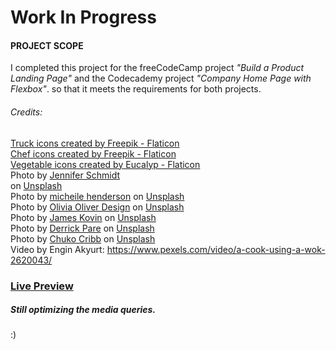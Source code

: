 # Work In Progress

#### PROJECT SCOPE

I completed this project for the freeCodeCamp project *"Build a Product Landing Page"* and the Codecademy project  *"Company Home Page with Flexbox"*.
so that it meets the requirements for both projects.

###### Credits:
<a href="https://www.flaticon.com/free-icons/truck" title="truck icons">Truck icons created by Freepik - Flaticon</a> <br>
<a href="https://www.flaticon.com/free-icons/chef" title="chef icons">Chef icons created by Freepik - Flaticon</a> <br>
<a href="https://www.flaticon.com/free-icons/vegetable" title="vegetable icons">Vegetable icons created by Eucalyp - Flaticon</a> <br>
Photo by <a href="https://unsplash.com/@jsfoodphotography?utm_source=unsplash&utm_medium=referral&utm_content=creditCopyText">Jennifer Schmidt</a> <br> on <a href="https://unsplash.com/photos/MRHyv-hHxgk?utm_source=unsplash&utm_medium=referral&utm_content=creditCopyText">Unsplash</a> <br>
Photo by <a href="https://unsplash.com/@micheile?utm_source=unsplash&utm_medium=referral&utm_content=creditCopyText">micheile henderson</a> on <a href="https://unsplash.com/photos/3YHXTs1CxFI?utm_source=unsplash&utm_medium=referral&utm_content=creditCopyText">Unsplash</a> <br>
Photo by <a href="https://unsplash.com/@oliviaht?utm_source=unsplash&utm_medium=referral&utm_content=creditCopyText">Olivia Oliver Design</a> on <a href="https://unsplash.com/photos/09EDGncECoU?utm_source=unsplash&utm_medium=referral&utm_content=creditCopyText">Unsplash</a> <br>
Photo by <a href="https://unsplash.com/@james2k?utm_source=unsplash&utm_medium=referral&utm_content=creditCopyText">James Kovin</a> on <a href="https://unsplash.com/photos/F471QsXsqZQ?utm_source=unsplash&utm_medium=referral&utm_content=creditCopyText">Unsplash</a> <br>
Photo by <a href="https://unsplash.com/@kderrick049?utm_source=unsplash&utm_medium=referral&utm_content=creditCopyText">Derrick Pare</a> on <a href="https://unsplash.com/photos/okPdcD03F7g?utm_source=unsplash&utm_medium=referral&utm_content=creditCopyText">Unsplash</a> <br>
Photo by <a href="https://unsplash.com/@chuko?utm_source=unsplash&utm_medium=referral&utm_content=creditCopyText">Chuko Cribb</a> on <a href="https://unsplash.com/photos/W1RZGBsOShM?utm_source=unsplash&utm_medium=referral&utm_content=creditCopyText">Unsplash</a> <br>
Video by Engin Akyurt: https://www.pexels.com/video/a-cook-using-a-wok-2620043/ <br>


### [Live Preview](https://raw.githack.com/codxJC/P8._EasyDiet_Landing/master/index.html)
##### Still optimizing the media queries.

:)
